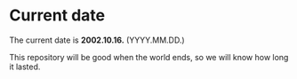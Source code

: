 # Current date

The current date is **2002.10.16.** (YYYY.MM.DD.)

This repository will be good when the world ends, so we will know how long it lasted.